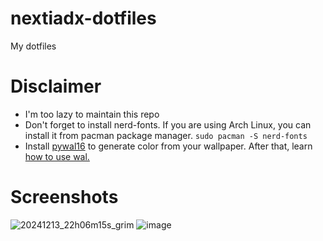 # nextiadx-dotfiles
 My dotfiles

# Disclaimer
- I'm too lazy to maintain this repo
- Don't forget to install nerd-fonts. If you are using Arch Linux, you can install it from pacman package manager. `sudo pacman -S nerd-fonts`
- Install [pywal16](https://github.com/eylles/pywal16/wiki/Installation) to generate color from your wallpaper. After that, learn [how to use wal.](https://github.com/eylles/pywal16/wiki/Getting-Started#how-to-use-wal)

# Screenshots
![20241213_22h06m15s_grim](https://github.com/user-attachments/assets/90c36623-79dc-4a93-9180-b0f31272bb83)
![image](https://github.com/user-attachments/assets/6513fd7a-eb47-43e1-9525-6c7f56ea152b)
